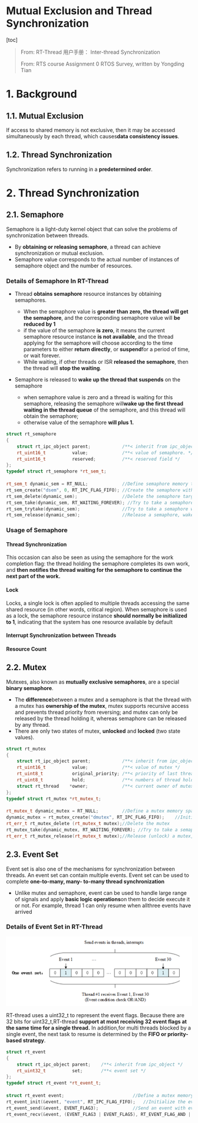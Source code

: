 # Mutual Exclusion and Thread Synchronization

[toc]

> From: RT-Thread 用户手册： Inter-thread Synchronization
>
> From: RTS course Assignment 0 RTOS Survey, written by Yongding Tian
>

# 1. Background

## 1.1. Mutual Exclusion

If access to shared memory is not exclusive, then it may be accessed simultaneously by each thread, which causes**data consistency issues**.


## 1.2. Thread Synchronization

Synchronization refers to running in a **predetermined order**.


# 2. Thread Synchronization

## 2.1. Semaphore

Semaphore is a light-duty kernel object that can solve the problems of synchronization between threads.

* By **obtaining or releasing semaphore**, a thread can achieve synchronization or mutual exclusion.
* Semaphore value corresponds to the actual number of instances of semaphore object and the number of resources.

### Details of Semaphore In RT-Thread

* Thread **obtains semaphore** resource instances by obtaining semaphores.

  * When the semaphore value is **greater than zero, the thread will get the semaphore**, and the corresponding semaphore value will **be reduced by 1**
  * if the value of the semaphore **is zero**, it means the current semaphore resource instance **is not available**, and the thread applying for the semaphore will choose according to the time parameters to either **return directly**, or **suspend**for a period of time, or wait forever.
  * While waiting, if other threads or ISR **released the semaphore**, then the thread will **stop the waiting**.
* Semaphore is released to **wake up the thread that suspends** on the semaphore

  * when semaphore value is zero and a thread is waiting for this semaphore, releasing the semaphore will**wake up the first thread waiting in the thread queue** of the semaphore, and this thread will obtain the semaphore;
  * otherwise value of the semaphore **will plus 1.**


```cpp
struct rt_semaphore
{
    struct rt_ipc_object parent;            /**< inherit from ipc_object */
    rt_uint16_t          value;             /**< value of semaphore. */
    rt_uint16_t          reserved;          /**< reserved field */
};
typedef struct rt_semaphore *rt_sem_t;

rt_sem_t dynamic_sem = RT_NULL;             //Define semaphore memory target.
rt_sem_create("dsem", 0, RT_IPC_FLAG_FIFO); //Create the semaphore with FIFO.
rt_sem_delete(dynamic_sem);                 //Delete the semaphore target.
rt_sem_take(dynamic_sem, RT_WAITING_FOREVER); //Try to take a semaphore, wait forever if fails. The second parameter can be a time which indicates the upper bound of waiting time (Unit: system tick). Return RT_ETIMEOUT after the waiting time.
rt_sem_trytake(dynamic_sem);                //Try to take a semaphore without waiting. Return RT_ETIMEOUT immediately if fail.
rt_sem_release(dynamic_sem);                //Release a semaphore, wake up other threads waiting for this semaphore.
```

### Usage of Semaphore

#### Thread Synchronization

This occasion can also be seen as using the semaphore for the work completion flag: the thread holding the semaphore completes its own work, and **then notifies the thread waiting for the semaphore to continue the next part of the work.**

#### Lock

Locks, a single lock is often applied to multiple threads accessing the same shared resource (in other words, critical region). When semaphore is used as a lock, the semaphore resource instance **should normally be initialized to 1**, indicating that the
system has one resource available by default

#### Interrupt Synchronization between Threads

#### Resource Count

## 2.2. Mutex

Mutexes, also known as **mutually exclusive semaphores**, are a special **binary semaphore**.

* The **difference**between a mutex and a semaphore is that the thread with a mutex has **ownership of the mutex**, mutex supports recursive access and prevents thread priority from reversing; and mutex can only be released by the thread holding it, whereas
  semaphore can be released by any thread.
* There are only two states of mutex, **unlocked** and **locked** (two state values).

```cpp
struct rt_mutex
{
    struct rt_ipc_object parent;            /**< inherit from ipc_object */
    rt_uint16_t          value;             /**< value of mutex */
    rt_uint8_t           original_priority; /**< priority of last thread hold the mutex */
    rt_uint8_t           hold;              /**< numbers of thread hold the mutex */
    struct rt_thread    *owner;             /**< current owner of mutex */
};
typedef struct rt_mutex *rt_mutex_t;

rt_mutex_t dynamic_mutex = RT_NULL;         //Define a mutex memory space
dynamic_mutex = rt_mutex_create("dmutex", RT_IPC_FLAG_FIFO);    //Initialize the mutex memory
rt_err_t rt_mutex_delete (rt_mutex_t mutex);//Delete the mutex
rt_mutex_take(dynamic_mutex, RT_WAITING_FOREVER); //Try to take a semaphore, wait forever if fails. The second parameter can be a time which indicates the upper bound of waiting time (Unit: system tick). Return RT_ETIMEOUT after the waiting time.
rt_err_t rt_mutex_release(rt_mutex_t mutex);//Release (unlock) a mutex, allow other threads to lock this mutex

```

## 2.3. Event Set

Event set is also one of the mechanisms for synchronization between threads. An event set can contain multiple events. Event set can be used to complete **one-to-many, many-
to-many thread synchronization**

* Unlike mutex and semaphore, event can be used to handle large range of signals and apply **basic logic operations**on them to decide execute it or not. For example, thread 1 can only resume when allthree events have arrived


### Details of Event Set in RT-Thread

![image.png](assets/image-20210319233918-vn22z6p.png)

RT-thread uses a uint32_t to represent the event flags. Because there are 32 bits for uint32_t,RT-thread **support at most receiving 32 event flags at the same time for a single thread.** In addition,for multi threads blocked by a single event, the next task to resume is determined by the **FIFO or priority-based strategy**.

```cpp
struct rt_event
{
    struct rt_ipc_object parent;    /**< inherit from ipc_object */
    rt_uint32_t          set;       /**< event set */
};
typedef struct rt_event *rt_event_t;

struct rt_event event;                          //Define a mutex memory space
rt_event_init(&event, "event", RT_IPC_FLAG_FIFO);   //Initialize the event memory
rt_event_send(&event, EVENT_FLAG3);             //Send an event with event flag3
rt_event_recv(&event, (EVENT_FLAG3 | EVENT_FLAG5), RT_EVENT_FLAG_AND | RT_EVENT_FLAG_CLEAR, RT_WAITING_FOREVER, &e); //Wait until receive the event with both event flag 3 and flag 5 are set. The RT_EVENT_FLAG_CLEAR means automatically clear the flag when this function returns. The last parameter stores the current event value
```